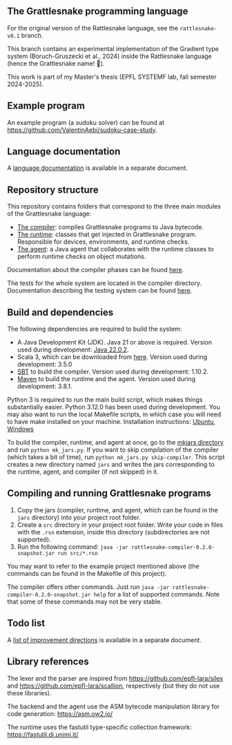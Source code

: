 
## The Grattlesnake programming language

For the original version of the Rattlesnake language, see the `rattlesnake-v0.1` branch.

This branch contains an experimental implementation of the Gradient type system (Boruch-Gruszecki et al., 2024) inside the Rattlesnake language (hence the Grattlesnake name! 🐍).

This work is part of my Master's thesis (EPFL SYSTEMF lab, fall semester 2024-2025).


## Example program

An example program (a sudoku solver) can be found at https://github.com/ValentinAebi/sudoku-case-study.


## Language documentation

A [language documentation](./grattlesnake-lang-doc.md) is available in a separate document.


## Repository structure

This repository contains folders that correspond to the three main modules of the Grattlesnake language:
- [The compiler](./rattlesnake-compiler): compiles Grattlesnake programs to Java bytecode.
- [The runtime](./rattlesnake-runtime): classes that get injected in Grattlesnake program. Responsible for devices, environments, and runtime checks.
- [The agent](./rattlesnake-agent): a Java agent that collaborates with the runtime classes to perform runtime checks on object mutations.

Documentation about the compiler phases can be found [here](./rattlesnake-compiler/compiler-doc.md).

The tests for the whole system are located in the compiler directory. Documentation describing the testing system can be found [here](./rattlesnake-compiler/tests-infrastructure-doc.md).

## Build and dependencies

The following dependencies are required to build the system:
- A Java Development Kit (JDK). Java 21 or above is required. Version used during development: [Java 22.0.2](https://www.oracle.com/java/technologies/javase/jdk22-archive-downloads.html).
- Scala 3, which can be downloaded from [here](https://www.scala-lang.org/download/). Version used during development: 3.5.0
- [SBT](https://www.scala-sbt.org/download/) to build the compiler. Version used during development: 1.10.2.
- [Maven](https://maven.apache.org/download.cgi) to build the runtime and the agent. Version used during development: 3.8.1.

Python 3 is required to run the main build script, which makes things substantially easier. Python 3.12.0 has been used during development.
You may also want to run the local Makefile scripts, in which case you will need to have make installed on your machine. Installation instructions: [Ubuntu](https://linuxhint.com/install-make-ubuntu/), [Windows](https://www.technewstoday.com/install-and-use-make-in-windows/)

To build the compiler, runtime, and agent at once, go to the [mkjars directory](./mkjars-script) and run `python mk_jars.py`. If you want to skip compilation of the compiler (which takes a bit of time), run `python mk_jars.py skip-compiler`. This script creates a new directory named `jars` and writes the jars corresponding to the runtime, agent, and compiler (if not skipped) in it.


## Compiling and running Grattlesnake programs

1. Copy the jars (compiler, runtime, and agent, which can be found in the `jars` directory) into your project root folder.
2. Create a `src` directory in your project root folder. Write your code in files with the `.rsn` extension, inside this directory (subdirectories are not supported).
3. Run the following command: `java -jar rattlesnake-compiler-0.2.0-snapshot.jar run src/*.rsn`

You may want to refer to the example project mentioned above (the commands can be found in the Makefile of this project).

The compiler offers other commands. Just run `java -jar rattlesnake-compiler-0.2.0-snapshot.jar help` for a list of supported commands. Note that some of these commands may not be very stable.


## Todo list

A [list of improvement directions](./improvement-directions.md) is available in a separate document.


## Library references

The lexer and the parser are inspired from https://github.com/epfl-lara/silex and https://github.com/epfl-lara/scallion, respectively (but they do not use these libraries).

The backend and the agent use the ASM bytecode manipulation library for code generation: https://asm.ow2.io/

The runtime uses the fastutil type-specific collection framework: https://fastutil.di.unimi.it/

